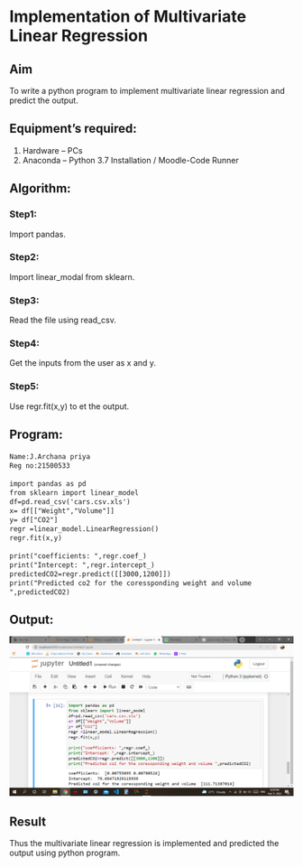 # Implementation of Multivariate Linear Regression
## Aim
To write a python program to implement multivariate linear regression and predict the output.
## Equipment’s required:
1.	Hardware – PCs
2.	Anaconda – Python 3.7 Installation / Moodle-Code Runner
## Algorithm:
### Step1:
Import pandas.
### Step2:
Import linear_modal from sklearn.
### Step3:
Read the file using read_csv.
### Step4:
Get the inputs from the user as x and y.
### Step5:
Use regr.fit(x,y) to et the output.

## Program:
```
Name:J.Archana priya
Reg no:21500533

import pandas as pd
from sklearn import linear_model
df=pd.read_csv('cars.csv.xls')
x= df[["Weight","Volume"]]
y= df["CO2"]
regr =linear_model.LinearRegression()
regr.fit(x,y)

print("coefficients: ",regr.coef_)
print("Intercept: ",regr.intercept_)
predictedCO2=regr.predict([[3000,1200]])
print("Predicted co2 for the coressponding weight and volume ",predictedCO2)
```
## Output:
![ex10](./ex10.png)


## Result
Thus the multivariate linear regression is implemented and predicted the output using python program.